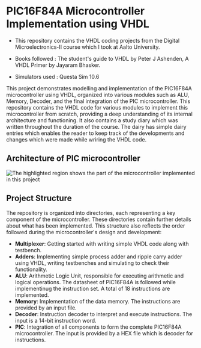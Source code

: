 # PIC16F84A Microcontroller Implementation using VHDL

* This repository contains the VHDL coding projects from the Digital Microelectronics-II course which I took at Aalto University.

* Books followed : The student's guide to VHDL by Peter J Ashenden, A VHDL Primer by Jayaram Bhasker.

* Simulators used : Questa Sim 10.6
  
This project demonstrates modelling and implementation of the PIC16F84A microcontroller using VHDL, organized into various modules such as ALU, Memory, Decoder, and the final integration of the PIC microcontroller. This repository contains the VHDL code for various modules to implement this microcontroller from scratch, providing a deep understanding of its internal architecture and functioning. It also contains a study diary which was written throughout the duration of the course. The dairy has simple dairy entries which enables the reader to keep track of the developments and changes which were made while wriring the VHDL code.

## Architecture of PIC microcontroller
![The highlighted region shows the part of the microcontroller implemented in this project]([PIC16F84A-microcontroller/pic](https://github.com/iamhrsp/PIC16F84A-Microcontroller-Implementation-using-VHDL/blob/main/PIC16F84A%20microcontroller/pic.jpg))

## Project Structure

The repository is organized into directories, each representing a key component of the microcontroller. These directories contain further details about what has been implemented. This structure also reflects the order followed during the microcontroller's design and development:

- **Multiplexer**: Getting started with writing simple VHDL code along with testbench.
- **Adders**: Implementing simple process adder and ripple carry adder using VHDL, writing testbenches and simulating to check their functionality.
- **ALU**: Arithmetic Logic Unit, responsible for executing arithmetic and logical operations. The datasheet of PIC16F84A is followed while implementinug the instruction set. A total of 18 instructions are implemented. 
- **Memory**: Implementation of the data memory. The instructions are provided by an input file.
- **Decoder**: Instruction decoder to interpret and execute instructions. The input is a 14-bit instruction word.
- **PIC**: Integration of all components to form the complete PIC16F84A microcontroller. The input is provided by a HEX file which is decoder for instructions.
